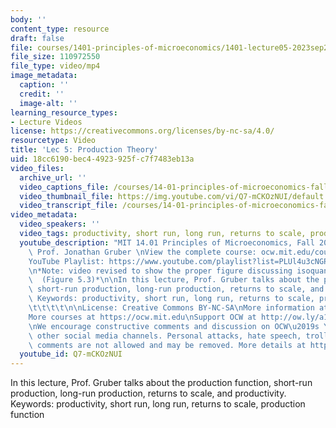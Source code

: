 ```yaml
---
body: ''
content_type: resource
draft: false
file: courses/1401-principles-of-microeconomics/1401-lecture05-2023sep20-v2_360p_16_9.mp4
file_size: 110972550
file_type: video/mp4
image_metadata:
  caption: ''
  credit: ''
  image-alt: ''
learning_resource_types:
- Lecture Videos
license: https://creativecommons.org/licenses/by-nc-sa/4.0/
resourcetype: Video
title: 'Lec 5: Production Theory'
uid: 18cc6190-bec4-4923-925f-c7f7483eb13a
video_files:
  archive_url: ''
  video_captions_file: /courses/14-01-principles-of-microeconomics-fall-2023/1401-lecture05-2023sep20-v2_captions.vtt
  video_thumbnail_file: https://img.youtube.com/vi/Q7-mCKOzNUI/default.jpg
  video_transcript_file: /courses/14-01-principles-of-microeconomics-fall-2023/1401-lecture05-2023sep20-v2_transcript.pdf
video_metadata:
  video_speakers: ''
  video_tags: productivity, short run, long run, returns to scale, production function
  youtube_description: "MIT 14.01 Principles of Microeconomics, Fall 2023 \nInstructor:\
    \ Prof. Jonathan Gruber \nView the complete course: ocw.mit.edu/courses/14-01-principles-of-microeconomics-spring-2023/\n\
    YouTube Playlist: https://www.youtube.com/playlist?list=PLUl4u3cNGP60V7HxLYRaJMbFzP77bzEjb\n\
    \n*Note: video revised to show the proper figure discussing isoquants at 24:55\
    \  (Figure 5.3)*\n\nIn this lecture, Prof. Gruber talks about the production function,\
    \ short-run production, long-run production, returns to scale, and productivity.\
    \ Keywords: productivity, short run, long run, returns to scale, production function\t\
    \t\t\t\t\n\nLicense: Creative Commons BY-NC-SA\nMore information at https://ocw.mit.edu/terms\n\
    More courses at https://ocw.mit.edu\nSupport OCW at http://ow.ly/a1If50zVRlQ\n\
    \nWe encourage constructive comments and discussion on OCW\u2019s YouTube and\
    \ other social media channels. Personal attacks, hate speech, trolling, and inappropriate\
    \ comments are not allowed and may be removed. More details at https://ocw.mit.edu/comments."
  youtube_id: Q7-mCKOzNUI
---
```

In this lecture, Prof. Gruber talks about the production function, short-run production, long-run production, returns to scale, and productivity. Keywords: productivity, short run, long run, returns to scale, production function